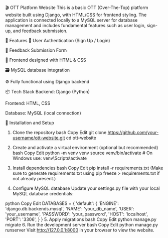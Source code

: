 🎬 OTT Platform Website
This is a basic OTT (Over-The-Top) platform website built using Django, with HTML/CSS for frontend styling. The application is connected locally to a MySQL server for database management and includes fundamental features such as user login, sign-up, and feedback submission.

🚀 Features
🔐 User Authentication (Sign Up / Login)

💬 Feedback Submission Form

🎨 Frontend designed with HTML & CSS

🗃️ MySQL database integration

⚙️ Fully functional using Django backend

📦 Tech Stack
Backend: Django (Python)

Frontend: HTML, CSS

Database: MySQL (local connection)

🔧 Installation and Setup
1. Clone the repository
bash
Copy
Edit
git clone https://github.com/your-username/ott-website.git
cd ott-website
2. Create and activate a virtual environment (optional but recommended)
bash
Copy
Edit
python -m venv venv
source venv/bin/activate     # On Windows use: venv\Scripts\activate
3. Install dependencies
bash
Copy
Edit
pip install -r requirements.txt
(Make sure to generate requirements.txt using pip freeze > requirements.txt if not already present.)

4. Configure MySQL database
Update your settings.py file with your local MySQL database credentials:

python
Copy
Edit
DATABASES = {
    'default': {
        'ENGINE': 'django.db.backends.mysql',
        'NAME': 'your_db_name',
        'USER': 'your_username',
        'PASSWORD': 'your_password',
        'HOST': 'localhost',
        'PORT': '3306',
    }
}
5. Apply migrations
bash
Copy
Edit
python manage.py migrate
6. Run the development server
bash
Copy
Edit
python manage.py runserver
Visit http://127.0.0.1:8000 in your browser to view the website.

